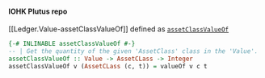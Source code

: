 #### IOHK Plutus repo
[[Ledger.Value-assetClassValueOf]] defined as [`assetClassValueOf`](https://github.com/input-output-hk/plutus/blob/master/plutus-ledger-api/src/Plutus/V1/Ledger/Value.hs)

```haskell
{-# INLINABLE assetClassValueOf #-}
-- | Get the quantity of the given 'AssetClass' class in the 'Value'.
assetClassValueOf :: Value -> AssetCLass -> Integer
assetClassValueOf v (AssetCLass (c, t)) = valueOf v c t
```